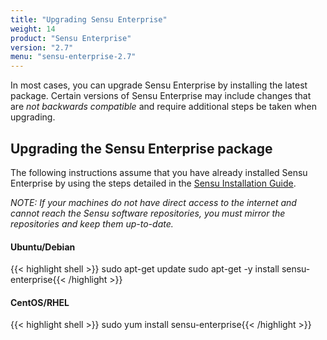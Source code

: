 ```yaml
---
title: "Upgrading Sensu Enterprise"
weight: 14
product: "Sensu Enterprise"
version: "2.7"
menu: "sensu-enterprise-2.7"
---
```


In most cases, you can upgrade Sensu Enterprise by installing the
latest package. Certain versions of Sensu Enterprise may include
changes that are *not backwards compatible* and require additional
steps be taken when upgrading.

## Upgrading the Sensu Enterprise package

The following instructions assume that you have already installed
Sensu Enterprise by using the steps detailed in the [Sensu Installation
Guide][overview].

_NOTE: If your machines do not have direct access to the internet and
cannot reach the Sensu software repositories, you must mirror the
repositories and keep them up-to-date._

#### Ubuntu/Debian

{{< highlight shell >}}
sudo apt-get update
sudo apt-get -y install sensu-enterprise{{< /highlight >}}

#### CentOS/RHEL

{{< highlight shell >}}
sudo yum install sensu-enterprise{{< /highlight >}}

[overview]:  /sensu-core/latest/installation/install-sensu-server-api/#sensu-enterprise
